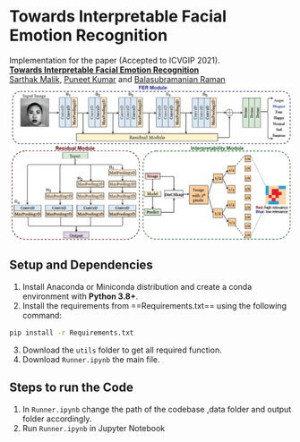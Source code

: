 Towards Interpretable Facial Emotion Recognition
================================================

Implementation for the paper (Accepted to ICVGIP 2021). <br>
**[Towards Interpretable Facial Emotion Recognition][1]**<br>
[Sarthak Malik](https://github.com/ganzagun), [Puneet Kumar](https://puneet-kr.github.io/) and [Balasubramanian Raman](http://faculty.iitr.ac.in/~balarfma/)  
![image](https://github.com/MIntelligence-Group/InterpretableFER/blob/main/Architecture.png)


Setup and Dependencies
----------------------
1. Install Anaconda or Miniconda distribution and create a conda environment with **Python 3.8+**.
2. Install the requirements from ==Requirements.txt== using the following command:
```sh
pip install -r Requirements.txt
```
3. Download the ``utils`` folder to get all required function.
4. Download ``Runner.ipynb`` the main file.

Steps to run the Code
---------------------
1. In ``Runner.ipynb`` change the path of the codebase ,data folder and output folder accordingly. 
2. Run ``Runner.ipynb`` in Jupyter Notebook




[1]: https://iitj.ac.in/icvgip2021/

